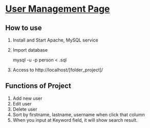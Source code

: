 # [User Management Page](https://gitlab.edge-works.net/thinh/learn-angular)

## How to use

1. Install and Start Apache, MySQL service
2. Import database

    mysql -u <username> -p person < <sql file name>.sql

3. Access to http://localhost/[folder_project]/

## Functions of Project

1. Add new user
2. Edit user
3. Delete user
4. Sort by firstname, lastname, username when click that column
5. When you input at Keyword field, it will show search result.